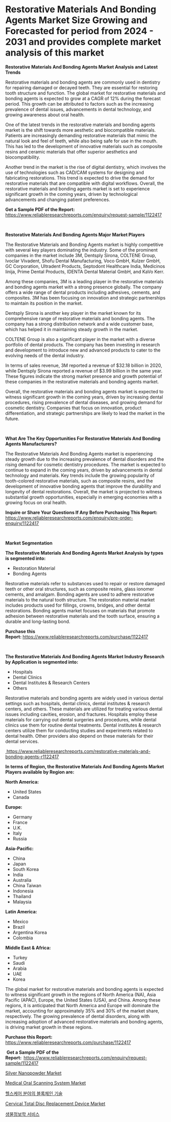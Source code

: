 <p><h1>Restorative Materials And Bonding Agents Market Size Growing and Forecasted for period from 2024 - 2031 and provides complete market analysis of this market</h1></p><p><strong>Restorative Materials And Bonding Agents Market Analysis and Latest Trends</strong></p>
<p><p>Restorative materials and bonding agents are commonly used in dentistry for repairing damaged or decayed teeth. They are essential for restoring tooth structure and function. The global market for restorative materials and bonding agents is expected to grow at a CAGR of 12% during the forecast period. This growth can be attributed to factors such as the increasing prevalence of dental issues, advancements in dental technology, and growing awareness about oral health.</p><p>One of the latest trends in the restorative materials and bonding agents market is the shift towards more aesthetic and biocompatible materials. Patients are increasingly demanding restorative materials that mimic the natural look and feel of teeth, while also being safe for use in the mouth. This has led to the development of innovative materials such as composite resins and ceramic materials that offer superior aesthetics and biocompatibility.</p><p>Another trend in the market is the rise of digital dentistry, which involves the use of technologies such as CAD/CAM systems for designing and fabricating restorations. This trend is expected to drive the demand for restorative materials that are compatible with digital workflows. Overall, the restorative materials and bonding agents market is set to experience significant growth in the coming years, driven by technological advancements and changing patient preferences.</p></p>
<p><strong>Get a Sample PDF of the Report:&nbsp;</strong> <a href="https://www.reliableresearchreports.com/enquiry/request-sample/1122417">https://www.reliableresearchreports.com/enquiry/request-sample/1122417</a></p>
<p>&nbsp;</p>
<p><strong>Restorative Materials And Bonding Agents Major Market Players</strong></p>
<p><p>The Restorative Materials and Bonding Agents market is highly competitive with several key players dominating the industry. Some of the prominent companies in the market include 3M, Dentsply Sirona, COLTENE Group, Ivoclar Vivadent, Shofu Dental Manufacturing, Voco GmbH, Kulzer GmbH, GC Corporation, Ultradent Products, Septodont Healthcare India, Medicinos linija, Prime Dental Products, IDENTA Dental Material GmbH, and KaVo Kerr.</p><p>Among these companies, 3M is a leading player in the restorative materials and bonding agents market with a strong presence globally. The company offers a wide range of dental products including adhesives, cements, and composites. 3M has been focusing on innovation and strategic partnerships to maintain its position in the market.</p><p>Dentsply Sirona is another key player in the market known for its comprehensive range of restorative materials and bonding agents. The company has a strong distribution network and a wide customer base, which has helped it in maintaining steady growth in the market.</p><p>COLTENE Group is also a significant player in the market with a diverse portfolio of dental products. The company has been investing in research and development to introduce new and advanced products to cater to the evolving needs of the dental industry.</p><p>In terms of sales revenue, 3M reported a revenue of $32.18 billion in 2020, while Dentsply Sirona reported a revenue of $3.99 billion in the same year. These figures indicate the strong market presence and growth potential of these companies in the restorative materials and bonding agents market.</p><p>Overall, the restorative materials and bonding agents market is expected to witness significant growth in the coming years, driven by increasing dental procedures, rising prevalence of dental diseases, and growing demand for cosmetic dentistry. Companies that focus on innovation, product differentiation, and strategic partnerships are likely to lead the market in the future.</p></p>
<p>&nbsp;</p>
<p><strong>What Are The Key Opportunities For Restorative Materials And Bonding Agents Manufacturers?</strong></p>
<p><p>The Restorative Materials And Bonding Agents market is experiencing steady growth due to the increasing prevalence of dental disorders and the rising demand for cosmetic dentistry procedures. The market is expected to continue to expand in the coming years, driven by advancements in dental technology and materials. Key trends include the growing popularity of tooth-colored restorative materials, such as composite resins, and the development of innovative bonding agents that improve the durability and longevity of dental restorations. Overall, the market is projected to witness substantial growth opportunities, especially in emerging economies with a growing focus on oral health.</p></p>
<p><strong>Inquire or Share Your Questions If Any Before Purchasing This Report:</strong> <a href="https://www.reliableresearchreports.com/enquiry/pre-order-enquiry/1122417">https://www.reliableresearchreports.com/enquiry/pre-order-enquiry/1122417</a></p>
<p>&nbsp;</p>
<p><strong>Market Segmentation</strong></p>
<p><strong>The Restorative Materials And Bonding Agents Market Analysis by types is segmented into:</strong></p>
<p><ul><li>Restoration Material</li><li>Bonding Agents</li></ul></p>
<p><p>Restorative materials refer to substances used to repair or restore damaged teeth or other oral structures, such as composite resins, glass ionomer cements, and amalgam. Bonding agents are used to adhere restorative materials to the natural tooth structure. The restoration material market includes products used for fillings, crowns, bridges, and other dental restorations. Bonding agents market focuses on materials that promote adhesion between restorative materials and the tooth surface, ensuring a durable and long-lasting bond.</p></p>
<p><strong>Purchase this Report:&nbsp;</strong><a href="https://www.reliableresearchreports.com/purchase/1122417">https://www.reliableresearchreports.com/purchase/1122417</a></p>
<p>&nbsp;</p>
<p><strong>The Restorative Materials And Bonding Agents Market Industry Research by Application is segmented into:</strong></p>
<p><ul><li>Hospitals</li><li>Dental Clinics</li><li>Dental Institutes & Research Centers</li><li>Others</li></ul></p>
<p><p>Restorative materials and bonding agents are widely used in various dental settings such as hospitals, dental clinics, dental institutes & research centers, and others. These materials are utilized for treating various dental issues including cavities, erosion, and fractures. Hospitals employ these materials for carrying out dental surgeries and procedures, while dental clinics use them for routine dental treatments. Dental institutes & research centers utilize them for conducting studies and experiments related to dental health. Other providers also depend on these materials for their dental services.</p></p>
<p><a href="https://www.reliableresearchreports.com/restorative-materials-and-bonding-agents-r1122417">&nbsp;https://www.reliableresearchreports.com/restorative-materials-and-bonding-agents-r1122417</a></p>
<p><strong>In terms of Region, the Restorative Materials And Bonding Agents Market Players available by Region are:</strong></p>
<p>
    <p> <strong> North America: </strong>
        <ul>
            <li>United States</li>
            <li>Canada</li>
        </ul>
        </p> 
    <p> <strong> Europe: </strong>
        <ul>
            <li>Germany</li>
            <li>France</li>
            <li>U.K.</li>
            <li>Italy</li>
            <li>Russia</li>
        </ul>
        </p> 
    <p> <strong> Asia-Pacific: </strong>
        <ul>
            <li>China</li>
            <li>Japan</li>
            <li>South Korea</li>
            <li>India</li>
            <li>Australia</li>
            <li>China Taiwan</li>
            <li>Indonesia</li>
            <li>Thailand</li>
            <li>Malaysia</li>
        </ul>
        </p> 
    <p> <strong> Latin America: </strong>
        <ul>
            <li>Mexico</li>
            <li>Brazil</li>
            <li>Argentina Korea</li>
            <li>Colombia</li>
        </ul>
        </p> 
    <p> <strong> Middle East & Africa: </strong>
        <ul>
            <li>Turkey</li>
            <li>Saudi</li>
            <li>Arabia</li>
            <li>UAE</li>
            <li>Korea</li>
        </ul>
    </p>
    </p>
<p><p>The global market for restorative materials and bonding agents is expected to witness significant growth in the regions of North America (NA), Asia Pacific (APAC), Europe, the United States (USA), and China. Among these regions, it is anticipated that North America and Europe will dominate the market, accounting for approximately 35% and 30% of the market share, respectively. The growing prevalence of dental disorders, along with increasing adoption of advanced restorative materials and bonding agents, is driving market growth in these regions.</p></p>
<p><strong>Purchase this Report: </strong><a href="https://www.reliableresearchreports.com/purchase/1122417">https://www.reliableresearchreports.com/purchase/1122417</a></p>
<p>&nbsp;<strong>Get a Sample PDF of the Report:&nbsp;&nbsp;</strong><a href="https://www.reliableresearchreports.com/enquiry/request-sample/1122417">https://www.reliableresearchreports.com/enquiry/request-sample/1122417</a></p>
<p><strong></strong></p>
<p><p><a href="https://www.linkedin.com/pulse/global-silver-nanopowder-industry-types-applications-market-ne6fc?trackingId=Fs3hik3%2BUKQR%2FCRMYAAaJg%3D%3D">Silver Nanopowder Market</a></p><p><a href="https://github.com/Valeridd446677/Market-Research-Report-List-2/blob/main/medical-oral-scanning-system-market.md">Medical Oral Scanning System Market</a></p><p><a href="https://github.com/berlianaparadilla48/Market-Research-Report-List-2/blob/main/190308077692.md">헬스케어 분야의 블록체인 기술</a></p><p><a href="https://github.com/IzaiahBartell/Market-Research-Report-List-2/blob/main/cervical-total-disc-replacement-device-market.md">Cervical Total Disc Replacement Device Market</a></p><p><a href="https://github.com/mdmazharulnwr786/Market-Research-Report-List-2/blob/main/785130777693.md">생물정보학 서비스</a></p></p>